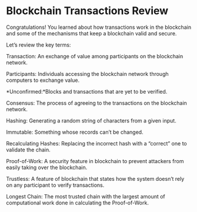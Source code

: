 # Blockchain Transactions Review

Congratulations! You learned about how transactions work in the blockchain and some of the mechanisms that keep a blockchain valid and secure.

Let’s review the key terms:

Transaction: An exchange of value among participants on the blockchain network.

Participants: Individuals accessing the blockchain network through computers to exchange value.

*Unconfirmed:*Blocks and transactions that are yet to be verified.

Consensus: The process of agreeing to the transactions on the blockchain network.

Hashing: Generating a random string of characters from a given input.

Immutable: Something whose records can’t be changed.

Recalculating Hashes: Replacing the incorrect hash with a “correct” one to validate the chain.

Proof-of-Work: A security feature in blockchain to prevent attackers from easily taking over the blockchain.

Trustless: A feature of blockchain that states how the system doesn’t rely on any participant to verify transactions.

Longest Chain: The most trusted chain with the largest amount of computational work done in calculating the Proof-of-Work.
